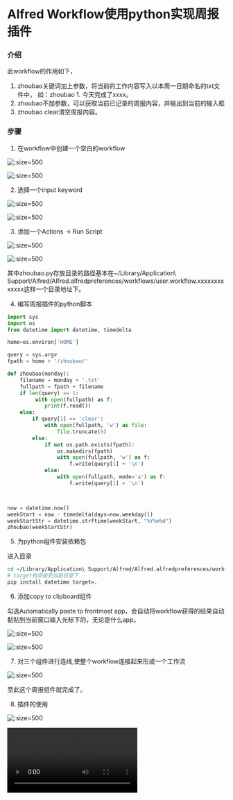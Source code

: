 # Alfred Workflow使用python实现周报插件

### 介绍

此workflow的作用如下，
1. zhoubao关键词加上参数，将当前的工作内容写入以本周一日期命名的txt文件中，
如：zhoubao 1. 今天完成了xxxx。
2. zhoubao不加参数，可以获取当前已记录的周报内容，并输出到当前的输入框
3. zhoubao clear清空周报内容。


### 步骤

1. 在workflow中创建一个空白的workflow

![](../imgs/alfred/img_9fbb730e733ddaceaf2b07416f2bcfe9.png ':size=500')

![](../imgs/alfred/Snipaste_2023-04-06_14-05-54.png ':size=500')

2. 选择一个input keyword

![](../imgs/alfred/Snipaste_2023-04-06_14-07-54.png ':size=500')

![](../imgs/alfred/Snipaste_2023-04-06_14-08-47.png ':size=500')

3. 添加一个Actions -> Run Script

![](../imgs/alfred/Snipaste_2023-04-06_14-09-37.png ':size=500')

![](../imgs/alfred/img_c552eba47e6f732f1979158c2551df62.png ':size=500')

其中zhoubao.py存放目录的路径基本在~/Library/Application\ Support/Alfred/Alfred.alfredpreferences/workflows/user.workflow.xxxxxxxxxxxxx这样一个目录地址下。

4. 编写周报插件的python脚本

```python
import sys
import os
from datetime import datetime, timedelta 

home=os.environ['HOME']

query = sys.argv
fpath = home + '/zhoubao/'

def zhoubao(monday):
    filename = monday + '.txt'
    fullpath = fpath + filename
    if len(query) == 1:
         with open(fullpath) as f:
            print(f.read())
    else:
        if query[1] == 'clear':
            with open(fullpath, 'w') as file:
                file.truncate(0)
        else:
            if not os.path.exists(fpath):
                os.makedirs(fpath)
                with open(fullpath, 'w') as f:
                    f.write(query[1] + '\n')
            else:
                with open(fullpath, mode='a') as f:
                    f.write(query[1] + '\n')



now = datetime.now()
weekStart = now - timedelta(days=now.weekday())
weekStartStr = datetime.strftime(weekStart, "%Y%m%d")
zhoubao(weekStartStr)
```

5. 为python组件安装依赖包

进入目录

```bash
cd ~/Library/Application\ Support/Alfred/Alfred.alfredpreferences/workflows/user.workflow.xxxxxxxxxxxxx
# target指安装到当前目录下
pip install datetime target=.
```

6. 添加copy to clipboard组件

勾选Automatically paste to frontmost app，会自动将workflow获得的结果自动黏贴到当前窗口输入光标下的，无论是什么app。

![](../imgs/alfred/Snipaste_2023-04-06_14-17-42.png ':size=500')

![](../imgs/alfred/Snipaste_2023-04-06_14-18-00.png ':size=500')

7. 对三个组件进行连线,使整个workflow连接起来形成一个工作流

![](../imgs/alfred/Snipaste_2023-04-06_14-18-24.png ':size=500')

至此这个周报组件就完成了。

8. 插件的使用

![](../imgs/alfred/Snipaste_2023-04-06_14-26-39.png ':size=500')

![](../imgs/alfred/screen2023-04-06-14.28.27.mp4)